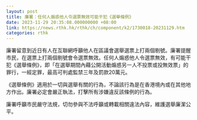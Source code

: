 ```yaml
---
layout: post
title: 廉署：任何人煽惑他人令選票無效可能干犯《選舉條例》
date: 2023-11-29 20:35:08.000000000 +08:00
link: https://news.rthk.hk/rthk/ch/component/k2/1730018-20231129.htm
categories: rthk
---
```


廉署留意到近日有人在互聯網呼籲他人在區議會選舉選票上打兩個剔號。廉署提醒市民，在選票上打兩個剔號會令選票無效。任何人煽惑他人令選票無效，有可能干犯《選舉條例》，即「在選舉期間內藉公開活動煽惑另一人不投票或投無效票」的罪行，一經定罪，最高可判處監禁三年及罰款20萬元。

《選舉條例》適用於一切與選舉有關的行為，不論該行為是在香港境內或在其他地方作出。廉署必定會嚴正執法，打擊所有涉嫌違反該條例的行為。

廉署呼籲市民嚴守法規，切勿參與不法呼籲或轉載相關違法內容，維護選舉廉潔公平。
